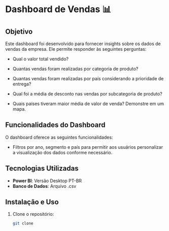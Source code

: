 # Dashboard de Vendas 📊

## Objetivo
Este dashboard foi desenvolvido para fornecer insights sobre os dados de vendas da empresa. Ele permite responder às seguintes perguntas:

- Qual o valor total vendido?

- Quantas vendas foram realizadas por categoria de produto?

- Quantas vendas foram realizadas por país considerando a prioridade de entrega?

- Qual foi a média de desconto nas vendas por subcategoria de produto?

- Quais países tiveram maior média de valor de venda? Demonstre em um mapa.

## Funcionalidades do Dashboard
O dashboard oferece as seguintes funcionalidades:

- Filtros por ano, segmento e país para permitir aos usuários personalizar a visualização dos dados conforme necessário.

## Tecnologias Utilizadas
- **Power BI**: Versão Desktop PT-BR
- **Banco de Dados**: Arquivo .csv

## Instalação e Uso
1. Clone o repositório:
   ```bash
   git clone 
